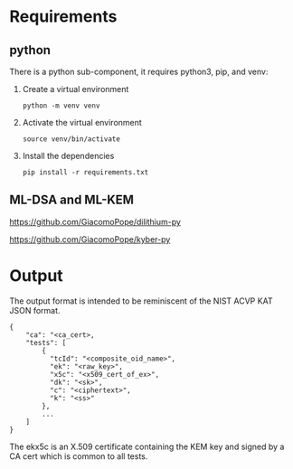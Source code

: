 # Requirements

## python
There is a python sub-component, it requires python3, pip, and venv:

1. Create a virtual environment
    ```shell
    python -m venv venv
    ```
2. Activate the virtual environment
    ```shell
    source venv/bin/activate
    ```
3. Install the dependencies

    ```shell
    pip install -r requirements.txt
    ```

## ML-DSA and ML-KEM

https://github.com/GiacomoPope/dilithium-py

https://github.com/GiacomoPope/kyber-py




# Output

The output format is intended to be reminiscent of the NIST ACVP KAT JSON format.

```
{
    "ca": "<ca_cert>,
    "tests": [
        {
          "tcId": "<composite_oid_name>",
          "ek": "<raw_key>",
          "x5c": "<x509_cert_of_ex>",
          "dk": "<sk>",
          "c": "<ciphertext>",
          "k": "<ss>"
        },
        ...
    ]
}
```

The ekx5c is an X.509 certificate containing the KEM key and signed by a CA cert which is common to all tests.
